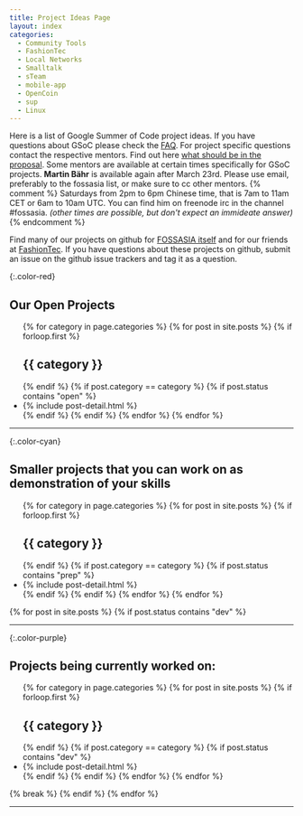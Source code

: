 ```yaml
---
title: Project Ideas Page
layout: index
categories:
  - Community Tools
  - FashionTec
  - Local Networks
  - Smalltalk
  - sTeam
  - mobile-app
  - OpenCoin
  - sup
  - Linux
---
```


Here is a list of Google Summer of Code project ideas. If you have questions about GSoC please check the [FAQ](http://www.google-melange.com/gsoc/document/show/gsoc_program/google/gsoc2015/help_page). For project specific questions contact the respective mentors. Find out here [what should be in the proposal](gsoc-faq.html). Some mentors are available at certain times specifically for GSoC projects. **Martin Bähr** is available again after March 23rd. Please use email, preferably to the fossasia list, or make sure to cc other mentors. {% comment %} Saturdays from 2pm to 6pm Chinese time, that is 7am to 11am CET or 6am to 10am UTC. You can find him on freenode irc in the channel #fossasia. _(other times are possible, but don't expect an immideate answer)_{% endcomment %}

Find many of our projects on github for [FOSSASIA itself](http://github.com/fossasia/) and for our friends at [FashionTec](https://github.com/fashiontec/). If you have questions about these projects on github, submit an issue on the github issue trackers and tag it as a question.

{:.color-red}
## Our Open Projects


<ul class="no-bullet">
  {% for category in page.categories %}
    {% for post in site.posts %}
      {% if forloop.first %}
        <h2 class="project-category">{{ category }}</h2>
      {% endif %}
      {% if post.category == category %}
        {% if post.status contains "open" %}
          <li>{% include post-detail.html %}</li>
        {% endif %}
      {% endif %}
    {% endfor %}
  {% endfor %}
</ul>

* * *

{:.color-cyan}

## Smaller projects that you can work on as demonstration of your skills

<ul class="no-bullet">
  {% for category in page.categories %}
    {% for post in site.posts %}
      {% if forloop.first %}
        <h2 class="project-category">{{ category }}</h2>
      {% endif %}
      {% if post.category == category %}
        {% if post.status contains "prep" %}
          <li>{% include post-detail.html %}</li>
        {% endif %}
      {% endif %}
    {% endfor %}
  {% endfor %}
</ul>

  {% for post in site.posts %}
    {% if post.status contains "dev" %}
* * *

{:.color-purple}
## Projects being currently worked on:
<ul class="no-bullet">
  {% for category in page.categories %}
    {% for post in site.posts %}
      {% if forloop.first %}
        <h2 class="project-category">{{ category }}</h2>
      {% endif %}
      {% if post.category == category %}
        {% if post.status contains "dev" %}
          <li>{% include post-detail.html %}</li>
        {% endif %}
      {% endif %}
    {% endfor %}
  {% endfor %}
</ul>
      {% break %}
    {% endif %}
  {% endfor %}

* * *
